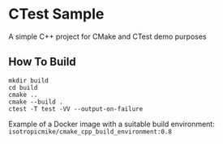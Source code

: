 # CTest Sample
A simple C++ project for CMake and CTest demo purposes

## How To Build

```shell
mkdir build
cd build
cmake ..
cmake --build .
ctest -T test -VV --output-on-failure
```

Example of a Docker image with a suitable build environment: `isotropicmike/cmake_cpp_build_environment:0.8`
